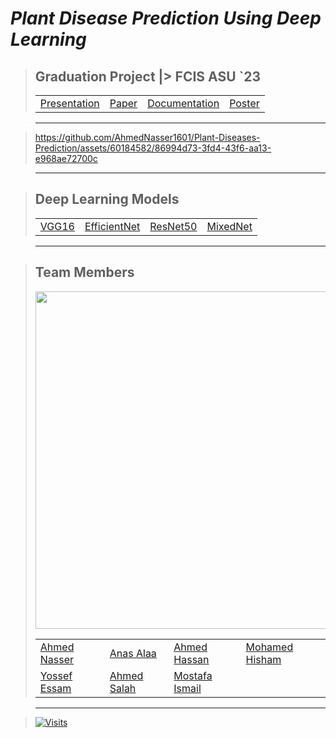 # ***Plant Disease Prediction Using Deep Learning***

> ## Graduation Project |> FCIS ASU `23
> <table align="center">
>   <tr>
>     <td><a href="https://cisasuedu-my.sharepoint.com/:p:/g/personal/ahmed20191701016_cis_asu_edu_eg/ER7YDL-TIcJDgm290Cd85g8BovNVfrlJnLcu3vMJFdJy_g?e=JevYih">Presentation</a></td>
>     <td><a href="https://cisasuedu-my.sharepoint.com/:w:/g/personal/youssef20191701269_cis_asu_edu_eg/EcmlTQyF6T5GhdpCrKAktrABSvzKZtgQIn0zJpFONK6KzA?e=tKyOFB">Paper</a></td>
>     <td><a href="https://cisasuedu-my.sharepoint.com/:w:/g/personal/ahmed20191701016_cis_asu_edu_eg/EXF182HxD-hHtYXISizPpxMB_pX3yUy8ghW3Gl0_h5YDUQ?e=VSb8St">Documentation</a></td>
>     <td><a href="https://cisasuedu-my.sharepoint.com/:p:/g/personal/ahmed20191701016_cis_asu_edu_eg/EV9JbJ6bb_NElnBmygyq0wABqyk1avAYWFjISnj5SbSWuA?e=O7v9gT">Poster</a></td>
>   </tr>
> </table>

> ---

> https://github.com/AhmedNasser1601/Plant-Diseases-Prediction/assets/60184582/86994d73-3fd4-43f6-aa13-e968ae72700c

> ---

> ## Deep Learning Models
> <table align="center">
>   <tr>
>     <td><a href="https://www.kaggle.com/code/ahmedbasha10/modified-vgg16">VGG16</a></td>
>     <td><a href="https://www.kaggle.com/ahmedsalahemam">EfficientNet</a></td>
>     <td><a href="https://www.kaggle.com/code/yossefessam1269/resnet50">ResNet50</a></td>
>     <td><a href="https://www.kaggle.com/code/ahmednasser1601/mixednet">MixedNet</a></td>
>   </tr>
> </table>

> ---

> ## Team Members
> <img width="540" align="center" src="https://github.com/AhmedNasser1601/Plant-Diseases-Prediction/assets/60184582/22b4684c-ae39-4377-ae8c-47a9ab9c6321"/>
> <table>
>   <tr>
>     <td><a href="https://github.com/AhmedNasser1601">Ahmed Nasser</a></td>
>     <td><a href="https://github.com/Anasss885">Anas Alaa</a></td>
>     <td><a href="https://github.com/ahmedbasha10">Ahmed Hassan</a></td>
>     <td><a href="https://github.com/Muhammad-Hishamm">Mohamed Hisham</a></td>
>   </tr>
>   <tr>
>     <td><a href="https://github.com/YossefEFM">Yossef Essam</a></td>
>     <td><a href="https://github.com/Ahmedsalahemam">Ahmed Salah</a></td>
>     <td><a href="https://github.com/MostafaEsma3il">Mostafa Ismail</a></td>
>   </tr>
> </table>

> ---

> [![Visits](https://hits.sh/github.com/AhmedNasser1601/Plant-Diseases-Prediction.svg?label=Visits&logo=flask)](https://hits.sh/github.com/AhmedNasser1601/Plant-Diseases-Prediction)
